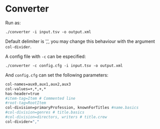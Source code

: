 # Converter

Run as:

`./converter -i input.tsv -o output.xml`

Default delimiter is ',', you may change this behaviour with the argument `col-divider`.

A config file with `-c` can be especified:

`./converter -c config.cfg -i input.tsv -o output.xml`

And `config.cfg` can set the following parameters:

```bash
col-names=aux0,aux1,aux2,aux3
col-values=+,*,+,*
has-header=true
#item-tag=Item # Commented line
#root-tag=RootItem
col-division=primaryProfession, knownForTitles #name.basics
#col-division=genres # title.basics
#col-division=directors, writers # title.crew
col-divider=","
```
